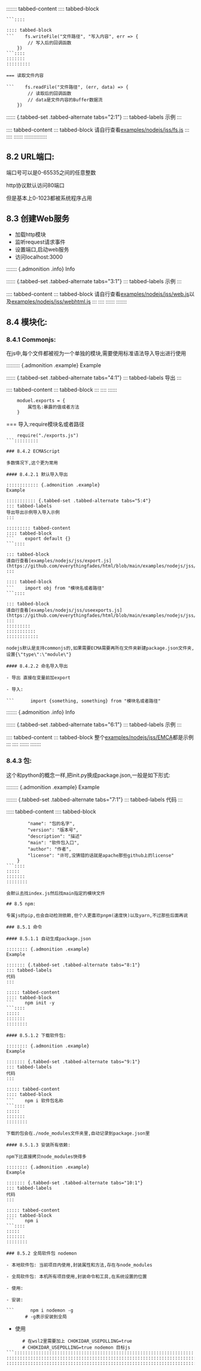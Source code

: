 
::::::: tabbed-content
:::: tabbed-block
```    const fs = require('fs')
```::::

:::: tabbed-block
```    fs.writeFile("文件路径", "写入内容", err => {
        // 写入后的回调函数
    })
```::::
:::::::
:::::::::

=== 读取文件内容

```    fs.readFile("文件路径", (err, data) => {
        // 读取后的回调函数
        // data是文件内容的Buffer数据流
    })
```
:::::: {.tabbed-set .tabbed-alternate tabs="2:1"}
::: tabbed-labels
示例
:::

:::: tabbed-content
::: tabbed-block
请自行查看[examples/nodejs/jss/fs.js](https://github.com/everythingfades/html/blob/main/examples/nodejs/jss/fs.js)
:::
::::
::::::
:::::::::::::::

## 8.2 URL端口:

端口号可以是0-65535之间的任意整数

http协议默认访问80端口

但是基本上0-1023都被系统程序占用

## 8.3 创建Web服务

- 加载http模块
- 监听request请求事件
- 设置端口,启动web服务
- 访问localhost:3000

::::::: {.admonition .info}
Info

:::::: {.tabbed-set .tabbed-alternate tabs="3:1"}
::: tabbed-labels
示例
:::

:::: tabbed-content
::: tabbed-block
请自行查看[examples/nodejs/jss/web.js](https://github.com/everythingfades/html/blob/main/examples/nodejs/jss/web.js)以及[examples/nodejs/jss/webhtml.js](https://github.com/everythingfades/html/blob/main/examples/nodejs/jss/webhtml.js)
:::
::::
::::::
:::::::

## 8.4 模块化:

### 8.4.1 Commonjs:

在js中,每个文件都被视为一个单独的模块,需要使用标准语法导入导出进行使用

::::::::: {.admonition .example}
Example

:::::: {.tabbed-set .tabbed-alternate tabs="4:1"}
::: tabbed-labels
导出
:::

:::: tabbed-content
::: tabbed-block
:::
::::
::::::

```    //设置module.exports属性
    moduel.exports = {
        属性名:暴露的值或者方法
    }
```
=== 导入:require模块名或者路径

```    require("js")
    require("./exports.js")
```:::::::::

### 8.4.2 ECMAScript

多数情况下,这个更为常用

#### 8.4.2.1 默认导入导出

:::::::::::: {.admonition .example}
Example

::::::::::: {.tabbed-set .tabbed-alternate tabs="5:4"}
::: tabbed-labels
导出导出示例导入导入示例
:::

::::::::: tabbed-content
:::: tabbed-block
```    export default {}
```::::

::: tabbed-block
请自行查看[examples/nodejs/jss/export.js](https://github.com/everythingfades/html/blob/main/examples/nodejs/jss/export.js)
:::

:::: tabbed-block
```    import obj from "模块名或者路径"
```::::

::: tabbed-block
请自行查看[examples/nodejs/jss/useexports.js](https://github.com/everythingfades/html/blob/main/examples/nodejs/jss/useexports.js)
:::
:::::::::
:::::::::::
::::::::::::

nodejs默认是支持commonjs的,如果需要ECMA需要再所在文件夹新建package.json文件夹,设置{\"type\":\"module\"}

#### 8.4.2.2 命名导入导出

- 导出 直接在变量前加export

- 导入:

```      import {something, something} from "模块名或者路径"
```
::::::: {.admonition .info}
Info

:::::: {.tabbed-set .tabbed-alternate tabs="6:1"}
::: tabbed-labels
示例
:::

:::: tabbed-content
::: tabbed-block
整个[examples/nodejs/jss/EMCA](https://github.com/everythingfades/html/tree/main/examples/nodejs/jss/ECMA)都是示例
:::
::::
::::::
:::::::

### 8.4.3 包:

这个和python的概念一样,把init.py换成package.json,一般是如下形式:

:::::::: {.admonition .example}
Example

::::::: {.tabbed-set .tabbed-alternate tabs="7:1"}
::: tabbed-labels
代码
:::

::::: tabbed-content
:::: tabbed-block
```    {
        "name": "包的名字",
        "version": "版本号",
        "description": "描述"
        "main": "软件包入口",
        "author": "作者",
        "license": "许可,没猜错的话就是apache那些github上的license"
    }
```::::
:::::
:::::::
::::::::

会默认去找index.js然后找main指定的模块文件

## 8.5 npm:

专属js的pip,也会自动检测依赖,但个人更喜欢pnpm(速度快)以及yarn,不过那些后面再说

### 8.5.1 命令

#### 8.5.1.1 自动生成package.json

:::::::: {.admonition .example}
Example

::::::: {.tabbed-set .tabbed-alternate tabs="8:1"}
::: tabbed-labels
代码
:::

::::: tabbed-content
:::: tabbed-block
```    npm init -y
```::::
:::::
:::::::
::::::::

#### 8.5.1.2 下载软件包:

:::::::: {.admonition .example}
Example

::::::: {.tabbed-set .tabbed-alternate tabs="9:1"}
::: tabbed-labels
代码
:::

::::: tabbed-content
:::: tabbed-block
```    npm i 软件包名称
```::::
:::::
:::::::
::::::::

下载的包会在./node_modules文件夹里,自动记录到package.json里

#### 8.5.1.3 安装所有依赖:

npm下比直接拷贝node_modules快得多

:::::::: {.admonition .example}
Example

::::::: {.tabbed-set .tabbed-alternate tabs="10:1"}
::: tabbed-labels
代码
:::

::::: tabbed-content
:::: tabbed-block
```    npm i
```::::
:::::
:::::::
::::::::

### 8.5.2 全局软件包 nodemon

- 本地软件包: 当前项目内使用,封装属性和方法,存在与node_modules

- 全局软件包: 本机所有项目使用,封装命令和工具,在系统设置的位置

- 使用:

- 安装:

```      npm i nodemon -g
       # -g表示安装到全局
```
- 使用

```      nodemon 目标js
      # 在wsl2里需要加上 CHOKIDAR_USEPOLLING=true
      # CHOKIDAR_USEPOLLING=true nodemon 目标js
```:::::::::::::::::::::::::::::::::::::::::::::::::::::::::::::::::::
:::::::::::::::::::::::::::::::::::::::::::::::::::::::::::::::::::::::::::::
::::::::::::::::::::::::::::::::::::::::::::::::::::::::::::::::::::::::::::::
